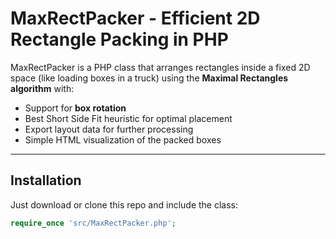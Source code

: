 # MaxRectPacker - Efficient 2D Rectangle Packing in PHP

MaxRectPacker is a PHP class that arranges rectangles inside a fixed 2D space (like loading boxes in a truck) using the **Maximal Rectangles algorithm** with:

- Support for **box rotation**  
- Best Short Side Fit heuristic for optimal placement  
- Export layout data for further processing  
- Simple HTML visualization of the packed boxes  

---

## Installation

Just download or clone this repo and include the class:

```php
require_once 'src/MaxRectPacker.php';
